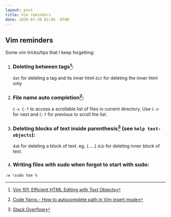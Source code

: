 ```yaml
---
layout: post
title: Vim reminders
date: 2020-07-30 02:05 -0700
---
```


## Vim reminders

Some vim tricks/tips that I keep forgetting:

1. ### Deleting between tags[^1]: 
   `dat` for deleting a tag and its inner html
   `dit` for deleting the inner html only
2. ### File name auto completion[^2]:
   `C-x C-f` to access a scrollable list of files in current directory. Use `C-n` for next and `C-f` for previous to scroll the list.
3. ### Deleting blocks of text inside parenthesis[^3] (see `help text-objects`):
   `dab` for deleting a block of text. eg. (.....)
   `dib` for deleting inner block of text.
   
4. ### Writing files with sudo when forgot to start with sudo:
```shell
:w !sudo tee %
```
   
[^1]: [Vim 101: Efficient HTML Editing with Text Objects](https://medium.com/usevim/vim-101-efficient-html-editing-with-text-objects-1571734718e3)
[^2]: [Code Yarns - How to autocomplete path in Vim insert mode](https://codeyarns.github.io/tech/2016-10-06-how-to-autocomplete-path-in-vim-insert-mode.html)
[^3]: [Stack Overflow](https://stackoverflow.com/questions/405415/can-you-grab-or-delete-between-parentheses-in-vi-vim)

[^4]: [write with sudo trick](https://stackoverflow.com/questions/2600783/how-does-the-vim-write-with-sudo-trick-work)

